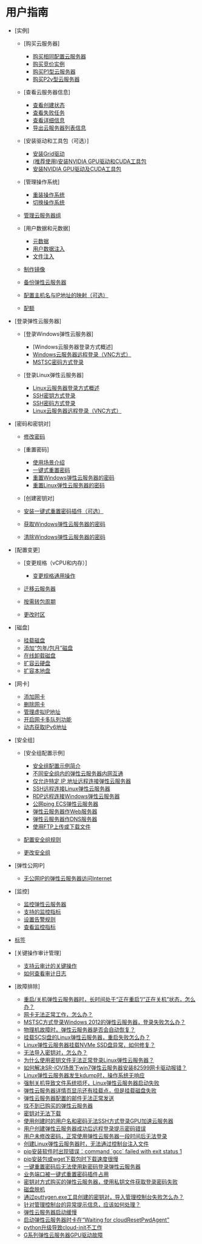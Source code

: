 # 用户指南

-   [实例]
    -   [购买云服务器]
        -   [购买相同配置云服务器](购买相同配置云服务器.md)
        -   [购买竞价实例](购买竞价实例.md)
        -   [购买P1型云服务器](购买P1型云服务器.md)
        -   [购买P2v型云服务器](购买P2v型云服务器.md)

    -   [查看云服务器信息]
        -   [查看创建状态](查看创建状态.md)
        -   [查看失败任务](查看失败任务.md)
        -   [查看详细信息](查看详细信息.md)
        -   [导出云服务器列表信息](导出云服务器列表信息.md)

    -   [安装驱动和工具包（可选）]
        -   [安装Grid驱动](安装Grid驱动.md)
        -   [\(推荐使用\)安装NVIDIA GPU驱动和CUDA工具包]((推荐使用)安装NVIDIA-GPU驱动和CUDA工具包.md)
        -   [安装NVIDIA GPU驱动及CUDA工具包](安装NVIDIA-GPU驱动及CUDA工具包.md)

    -   [管理操作系统]
        -   [重装操作系统](重装操作系统.md)
        -   [切换操作系统](切换操作系统.md)

    -   [管理云服务器组](管理云服务器组.md)
    -   [用户数据和元数据]
        -   [元数据](元数据.md)
        -   [用户数据注入](用户数据注入.md)
        -   [文件注入](文件注入.md)

    -   [制作镜像](制作镜像.md)
    -   [备份弹性云服务器](备份弹性云服务器.md)
    -   [配置主机名与IP地址的映射（可选）](配置主机名与IP地址的映射（可选）.md)
    -   [配额](配额.md)

-   [登录弹性云服务器]
    -   [登录Windows弹性云服务器]
        -   [Windows云服务器登录方式概述]
        -   [Windows云服务器远程登录（VNC方式）](Windows云服务器远程登录（VNC方式）.md)
        -   [MSTSC密码方式登录](MSTSC密码方式登录.md)

    -   [登录Linux弹性云服务器]
        -   [Linux云服务器登录方式概述](Linux云服务器登录方式概述.md)
        -   [SSH密钥方式登录](SSH密钥方式登录.md)
        -   [SSH密码方式登录](SSH密码方式登录.md)
        -   [Linux云服务器远程登录（VNC方式）](Linux云服务器远程登录（VNC方式）.md)


-   [密码和密钥对]
    -   [修改密码](修改密码.md)
    -   [重置密码]
        -   [使用场景介绍](使用场景介绍.md)
        -   [一键式重置密码](一键式重置密码.md)
        -   [重置Windows弹性云服务器的密码](重置Windows弹性云服务器的密码.md)
        -   [重置Linux弹性云服务器的密码](重置Linux弹性云服务器的密码.md)

    -   [创建密钥对]
    -   [安装一键式重置密码插件（可选）](安装一键式重置密码插件（可选）.md)
    -   [获取Windows弹性云服务器的密码](获取Windows弹性云服务器的密码.md)
    -   [清除Windows弹性云服务器的密码](清除Windows弹性云服务器的密码.md)

-   [配置变更]
    -   [变更规格（vCPU和内存）]
        -   [变更规格通用操作](变更规格通用操作.md)

    -   [迁移云服务器](迁移云服务器.md)
    -   [按需转包周期](按需转包周期.md)
    -   [更改时区](更改时区.md)

-   [磁盘]
    -   [挂载磁盘](挂载磁盘.md)
    -   [添加“包年/包月”磁盘](添加-包年-包月-磁盘.md)
    -   [在线卸载磁盘](在线卸载磁盘.md)
    -   [扩容云硬盘](扩容云硬盘.md)
    -   [扩容本地盘](扩容本地盘.md)

-   [网卡]
    -   [添加网卡](添加网卡.md)
    -   [删除网卡](删除网卡.md)
    -   [管理虚拟IP地址](管理虚拟IP地址.md)
    -   [开启网卡多队列功能](开启网卡多队列功能.md)
    -   [动态获取IPv6地址](动态获取IPv6地址.md)

-   [安全组]
    -   [安全组配置示例]
        -   [安全组配置示例简介](安全组配置示例简介.md)
        -   [不同安全组内的弹性云服务器内网互通](不同安全组内的弹性云服务器内网互通.md)
        -   [仅允许特定 IP 地址远程连接弹性云服务器](仅允许特定-IP-地址远程连接弹性云服务器.md)
        -   [SSH远程连接Linux弹性云服务器](SSH远程连接Linux弹性云服务器.md)
        -   [RDP远程连接Windows弹性云服务器](RDP远程连接Windows弹性云服务器.md)
        -   [公网ping ECS弹性云服务器](公网ping-ECS弹性云服务器.md)
        -   [弹性云服务器作Web服务器](弹性云服务器作Web服务器.md)
        -   [弹性云服务器作DNS服务器](弹性云服务器作DNS服务器.md)
        -   [使用FTP上传或下载文件](使用FTP上传或下载文件.md)

    -   [配置安全组规则](配置安全组规则.md)
    -   [更改安全组](更改安全组.md)

-   [弹性公网IP]
    -   [无公网IP的弹性云服务器访问Internet](无公网IP的弹性云服务器访问Internet.md)

-   [监控]
    -   [监控弹性云服务器](监控弹性云服务器.md)
    -   [支持的监控指标](支持的监控指标.md)
    -   [设置告警规则](设置告警规则.md)
    -   [查看监控指标](查看监控指标.md)

-   [标签](标签.md)
-   [关键操作审计管理]
    -   [支持云审计的关键操作](支持云审计的关键操作.md)
    -   [如何查看审计日志](如何查看审计日志.md)

-   [故障排除]
    -   [重启/关机弹性云服务器时，长时间处于“正在重启”/“正在关机”状态，怎么办？](重启-关机弹性云服务器时-长时间处于-正在重启-正在关机-状态-怎么办.md)
    -   [网卡无法正常工作，怎么办？](网卡无法正常工作-怎么办.md)
    -   [MSTSC方式登录Windows 2012的弹性云服务器，登录失败怎么办？](MSTSC方式登录Windows-2012的弹性云服务器-登录失败怎么办.md)
    -   [物理机故障时，弹性云服务器是否会自动恢复？](物理机故障时-弹性云服务器是否会自动恢复.md)
    -   [挂载SCSI盘的Linux弹性云服务器，重启失败怎么办？](挂载SCSI盘的Linux弹性云服务器-重启失败怎么办.md)
    -   [Linux弹性云服务器挂载NVMe SSD盘异常，如何修复？](Linux弹性云服务器挂载NVMe-SSD盘异常-如何修复.md)
    -   [无法导入密钥对，怎么办？](无法导入密钥对-怎么办.md)
    -   [为什么使用密钥文件无法正常登录Linux弹性云服务器？](为什么使用密钥文件无法正常登录Linux弹性云服务器.md)
    -   [如何解决SR-IOV场景下win7弹性云服务器安装82599网卡驱动报错？](如何解决SR-IOV场景下win7弹性云服务器安装82599网卡驱动报错.md)
    -   [Linux弹性云服务器发生kdump时，操作系统无响应](Linux弹性云服务器发生kdump时-操作系统无响应.md)
    -   [强制关机导致文件系统损坏，Linux弹性云服务器启动失败](强制关机导致文件系统损坏-Linux弹性云服务器启动失败.md)
    -   [弹性云服务器详情页显示还有挂载点，但是挂载磁盘失败](弹性云服务器详情页显示还有挂载点-但是挂载磁盘失败.md)
    -   [弹性云服务器配置的邮件无法正常发送](弹性云服务器配置的邮件无法正常发送.md)
    -   [找不到已购买的弹性云服务器](找不到已购买的弹性云服务器.md)
    -   [密钥对无法下载](密钥对无法下载.md)
    -   [使用创建时的用户名和密码无法SSH方式登录GPU加速云服务器](使用创建时的用户名和密码无法SSH方式登录GPU加速云服务器.md)
    -   [用户创建弹性云服务器成功后远程登录提示密码错误](用户创建弹性云服务器成功后远程登录提示密码错误.md)
    -   [用户未修改密码，正常使用弹性云服务器一段时间后无法登录](用户未修改密码-正常使用弹性云服务器一段时间后无法登录.md)
    -   [创建Linux弹性云服务器时，无法通过控制台注入文件](创建Linux弹性云服务器时-无法通过控制台注入文件.md)
    -   [pip安装软件时出现错误：command ´gcc´ failed with exit status 1](pip安装软件时出现错误-command-gcc-failed-with-exit-status-1.md)
    -   [pip安装包或wget下载包时下载速度很慢](pip安装包或wget下载包时下载速度很慢.md)
    -   [一键重置密码后无法使用新密码登录弹性云服务器](一键重置密码后无法使用新密码登录弹性云服务器.md)
    -   [业务端口被一键式重置密码插件占用](业务端口被一键式重置密码插件占用.md)
    -   [密钥对方式购买的弹性云服务器，使用私钥文件获取登录密码失败](密钥对方式购买的弹性云服务器-使用私钥文件获取登录密码失败.md)
    -   [磁盘脱机](磁盘脱机.md)
    -   [通过puttygen.exe工具创建的密钥对，导入管理控制台失败怎么办？](通过puttygen-exe工具创建的密钥对-导入管理控制台失败怎么办.md)
    -   [针对管理控制台的异常提示信息，应该如何处理？](针对管理控制台的异常提示信息-应该如何处理.md)
    -   [弹性云服务器启动缓慢](弹性云服务器启动缓慢.md)
    -   [启动弹性云服务器时卡在“Waiting for cloudResetPwdAgent”](启动弹性云服务器时卡在-Waiting-for-cloudResetPwdAgent.md)
    -   [python升级导致cloud-init不工作](python升级导致cloud-init不工作.md)
    -   [G系列弹性云服务器GPU驱动故障](G系列弹性云服务器GPU驱动故障.md)


